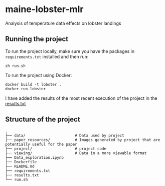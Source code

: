 # maine-lobster-mlr
Analysis of temperature data effects on lobster landings

## Running the project

To run the project locally, make sure you have the packages in `requirements.txt` installed and then run:
```
sh run.sh
```

To run the project using Docker:

```
docker build -t lobster .
docker run lobster
```

I have added the results of the most recent execution of the project in the [results.txt](./results.txt)


## Structure of the project
```
.
├── data/                      # Data used by project 
├── paper_resources/           # Images generated by project that are potentially useful for the paper
├── project/                   # project code
├── viewing/                   # Data in a more viewable format
├── Data_exploration.ipynb     
├── Dockerfile
├── README.md                   
├── requirements.txt
├── results.txt
└── run.sh
```
